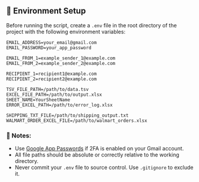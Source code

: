 ## 🔧 Environment Setup

Before running the script, create a `.env` file in the root directory of the project with the following environment variables:

```env
EMAIL_ADDRESS=your_email@gmail.com
EMAIL_PASSWORD=your_app_password

EMAIL_FROM_1=example_sender_1@example.com
EMAIL_FROM_2=example_sender_2@example.com

RECIPIENT_1=recipient1@example.com
RECIPIENT_2=recipient2@example.com

TSV_FILE_PATH=/path/to/data.tsv
EXCEL_FILE_PATH=/path/to/output.xlsx
SHEET_NAME=YourSheetName
ERROR_EXCEL_PATH=/path/to/error_log.xlsx

SHIPPING_TXT_FILE=/path/to/shipping_output.txt
WALMART_ORDER_EXCEL_FILE=/path/to/walmart_orders.xlsx
```

### 📌 Notes:
- Use [Google App Passwords](https://support.google.com/accounts/answer/185833) if 2FA is enabled on your Gmail account.
- All file paths should be absolute or correctly relative to the working directory.
- Never commit your `.env` file to source control. Use `.gitignore` to exclude it.
